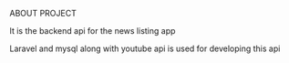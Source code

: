 ABOUT PROJECT

It is the backend api for the news listing app

Laravel and mysql along with youtube api is used for developing this api
